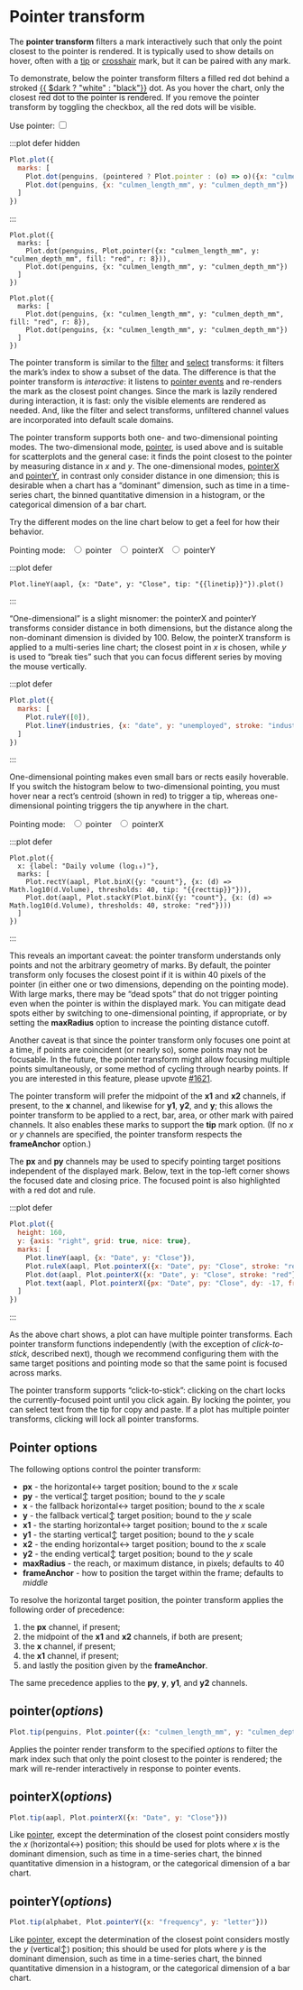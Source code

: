 <script setup>

import * as Plot from "@observablehq/plot";
import * as d3 from "d3";
import {ref, shallowRef, onMounted} from "vue";

const pointered = ref(true);
const aapl = shallowRef([]);
const industries = shallowRef([]);
const olympians = shallowRef([]);
const penguins = shallowRef([]);
const linetip = ref("x");
const recttip = ref("x");

onMounted(() => {
  d3.csv("../data/aapl.csv", d3.autoType).then((data) => (aapl.value = data));
  d3.csv("../data/athletes.csv", d3.autoType).then((data) => (olympians.value = data));
  d3.csv("../data/bls-industry-unemployment.csv", d3.autoType).then((data) => (industries.value = data));
  d3.csv("../data/penguins.csv", d3.autoType).then((data) => (penguins.value = data));
});

</script>

# Pointer transform

The **pointer transform** filters a mark interactively such that only the point closest to the pointer is rendered. It is typically used to show details on hover, often with a [tip](../marks/tip.md) or [crosshair](../marks/crosshair.md) mark, but it can be paired with any mark.

To demonstrate, below the pointer transform filters a filled <span style="border-bottom: solid 2px var(--vp-c-red);">red</span> dot behind a stroked <span style="border-bottom: solid 2px currentColor;">{{ $dark ? "white" : "black"}}</span> dot. As you hover the chart, only the closest red dot to the pointer is rendered. If you remove the pointer transform by toggling the checkbox, all the red dots will be visible.

<p>
  <label class="label-input">
    Use pointer:
    <input type="checkbox" v-model="pointered">
  </label>
</p>

:::plot defer hidden
```js
Plot.plot({
  marks: [
    Plot.dot(penguins, (pointered ? Plot.pointer : (o) => o)({x: "culmen_length_mm", y: "culmen_depth_mm", fill: "red", r: 8})),
    Plot.dot(penguins, {x: "culmen_length_mm", y: "culmen_depth_mm"})
  ]
})
```
:::

<div v-if="pointered">

```js-vue
Plot.plot({
  marks: [
    Plot.dot(penguins, Plot.pointer({x: "culmen_length_mm", y: "culmen_depth_mm", fill: "red", r: 8})),
    Plot.dot(penguins, {x: "culmen_length_mm", y: "culmen_depth_mm"})
  ]
})
```

</div>
<div v-else>

```js-vue
Plot.plot({
  marks: [
    Plot.dot(penguins, {x: "culmen_length_mm", y: "culmen_depth_mm", fill: "red", r: 8}),
    Plot.dot(penguins, {x: "culmen_length_mm", y: "culmen_depth_mm"})
  ]
})
```

</div>

The pointer transform is similar to the [filter](../transforms/filter.md) and [select](../transforms/select.md) transforms: it filters the mark’s index to show a subset of the data. The difference is that the pointer transform is *interactive*: it listens to [pointer events](https://developer.mozilla.org/en-US/docs/Web/API/Pointer_events) and re-renders the mark as the closest point changes. Since the mark is lazily rendered during interaction, it is fast: only the visible elements are rendered as needed. And, like the filter and select transforms, unfiltered channel values are incorporated into default scale domains.

The pointer transform supports both one- and two-dimensional pointing modes. The two-dimensional mode, [pointer](#pointer-options-1), is used above and is suitable for scatterplots and the general case: it finds the point closest to the pointer by measuring distance in *x* and *y*. The one-dimensional modes, [pointerX](#pointerx-options) and [pointerY](#pointery-options), in contrast only consider distance in one dimension; this is desirable when a chart has a “dominant” dimension, such as time in a time-series chart, the binned quantitative dimension in a histogram, or the categorical dimension of a bar chart.

Try the different modes on the line chart below to get a feel for how their behavior.

<p>
  <span class="label-input">
    Pointing mode:
    <label style="margin-left: 0.5em;"><input type="radio" name="linetip" value="xy" v-model="linetip" /> pointer</label>
    <label style="margin-left: 0.5em;"><input type="radio" name="linetip" value="x" v-model="linetip" /> pointerX</label>
    <label style="margin-left: 0.5em;"><input type="radio" name="linetip" value="y" v-model="linetip" /> pointerY</label>
  </span>
</p>

:::plot defer
```js-vue
Plot.lineY(aapl, {x: "Date", y: "Close", tip: "{{linetip}}"}).plot()
```
:::

“One-dimensional” is a slight misnomer: the pointerX and pointerY transforms consider distance in both dimensions, but the distance along the non-dominant dimension is divided by 100. Below, the pointerX transform is applied to a multi-series line chart; the closest point in *x* is chosen, while *y* is used to “break ties” such that you can focus different series by moving the mouse vertically.

:::plot defer
```js
Plot.plot({
  marks: [
    Plot.ruleY([0]),
    Plot.lineY(industries, {x: "date", y: "unemployed", stroke: "industry", tip: "x"})
  ]
})
```
:::

One-dimensional pointing makes even small bars or rects easily hoverable. If you switch the histogram below to two-dimensional pointing, you must hover near a rect’s centroid (shown in <span style="border-bottom: solid 2px var(--vp-c-red);">red</span>) to trigger a tip, whereas one-dimensional pointing triggers the tip anywhere in the chart.

<p>
  <span class="label-input">
    Pointing mode:
    <label style="margin-left: 0.5em;"><input type="radio" name="recttip" value="xy" v-model="recttip" /> pointer</label>
    <label style="margin-left: 0.5em;"><input type="radio" name="recttip" value="x" v-model="recttip" /> pointerX</label>
  </span>
</p>

:::plot defer
```js-vue
Plot.plot({
  x: {label: "Daily volume (log₁₀)"},
  marks: [
    Plot.rectY(aapl, Plot.binX({y: "count"}, {x: (d) => Math.log10(d.Volume), thresholds: 40, tip: "{{recttip}}"})),
    Plot.dot(aapl, Plot.stackY(Plot.binX({y: "count"}, {x: (d) => Math.log10(d.Volume), thresholds: 40, stroke: "red"})))
  ]
})
```
:::

This reveals an important caveat: the pointer transform understands only points and not the arbitrary geometry of marks. By default, the pointer transform only focuses the closest point if it is within 40 pixels of the pointer (in either one or two dimensions, depending on the pointing mode). With large marks, there may be “dead spots” that do not trigger pointing even when the pointer is within the displayed mark. You can mitigate dead spots either by switching to one-dimensional pointing, if appropriate, or by setting the **maxRadius** option to increase the pointing distance cutoff.

Another caveat is that since the pointer transform only focuses one point at a time, if points are coincident (or nearly so), some points may not be focusable. In the future, the pointer transform might allow focusing multiple points simultaneously, or some method of cycling through nearby points. If you are interested in this feature, please upvote [#1621](https://github.com/observablehq/plot/issues/1621).

The pointer transform will prefer the midpoint of the **x1** and **x2** channels, if present, to the **x** channel, and likewise for **y1**, **y2**, and **y**; this allows the pointer transform to be applied to a rect, bar, area, or other mark with paired channels. It also enables these marks to support the **tip** mark option. (If no *x* or *y* channels are specified, the pointer transform respects the **frameAnchor** option.)

The **px** and **py** channels may be used to specify pointing target positions independent of the displayed mark. Below, text in the top-left corner shows the focused date and closing price. The focused point is also highlighted with a red dot and rule.

:::plot defer
```js
Plot.plot({
  height: 160,
  y: {axis: "right", grid: true, nice: true},
  marks: [
    Plot.lineY(aapl, {x: "Date", y: "Close"}),
    Plot.ruleX(aapl, Plot.pointerX({x: "Date", py: "Close", stroke: "red"})),
    Plot.dot(aapl, Plot.pointerX({x: "Date", y: "Close", stroke: "red"})),
    Plot.text(aapl, Plot.pointerX({px: "Date", py: "Close", dy: -17, frameAnchor: "top-left", fontVariant: "tabular-nums", text: (d) => [`Date ${Plot.formatIsoDate(d.Date)}`, `Close ${d.Close.toFixed(2)}`].join("   ")}))
  ]
})
```
:::

As the above chart shows, a plot can have multiple pointer transforms. Each pointer transform functions independently (with the exception of *click-to-stick*, described next), though we recommend configuring them with the same target positions and pointing mode so that the same point is focused across marks.

The pointer transform supports “click-to-stick”: clicking on the chart locks the currently-focused point until you click again. By locking the pointer, you can select text from the tip for copy and paste. If a plot has multiple pointer transforms, clicking will lock all pointer transforms.

## Pointer options

The following options control the pointer transform:

- **px** - the horizontal↔︎ target position; bound to the *x* scale
- **py** - the vertical↕︎ target position; bound to the *y* scale
- **x** - the fallback horizontal↔︎ target position; bound to the *x* scale
- **y** - the fallback vertical↕︎ target position; bound to the *y* scale
- **x1** - the starting horizontal↔︎ target position; bound to the *x* scale
- **y1** - the starting vertical↕︎ target position; bound to the *y* scale
- **x2** - the ending horizontal↔︎ target position; bound to the *x* scale
- **y2** - the ending vertical↕︎ target position; bound to the *y* scale
- **maxRadius** - the reach, or maximum distance, in pixels; defaults to 40
- **frameAnchor** - how to position the target within the frame; defaults to *middle*

To resolve the horizontal target position, the pointer transform applies the following order of precedence:

1. the **px** channel, if present;
2. the midpoint of the **x1** and **x2** channels, if both are present;
3. the **x** channel, if present;
4. the **x1** channel, if present;
5. and lastly the position given by the **frameAnchor**.

The same precedence applies to the **py**, **y**, **y1**, and **y2** channels.

## pointer(*options*)

```js
Plot.tip(penguins, Plot.pointer({x: "culmen_length_mm", y: "culmen_depth_mm"}))
```

Applies the pointer render transform to the specified *options* to filter the mark index such that only the point closest to the pointer is rendered; the mark will re-render interactively in response to pointer events.

## pointerX(*options*)

```js
Plot.tip(aapl, Plot.pointerX({x: "Date", y: "Close"}))
```

Like [pointer](#pointer-options-1), except the determination of the closest point considers mostly the *x* (horizontal↔︎) position; this should be used for plots where *x* is the dominant dimension, such as time in a time-series chart, the binned quantitative dimension in a histogram, or the categorical dimension of a bar chart.

## pointerY(*options*)

```js
Plot.tip(alphabet, Plot.pointerY({x: "frequency", y: "letter"}))
```

Like [pointer](#pointer-options-1), except the determination of the closest point considers mostly the *y* (vertical↕︎) position; this should be used for plots where *y* is the dominant dimension, such as time in a time-series chart, the binned quantitative dimension in a histogram, or the categorical dimension of a bar chart.
